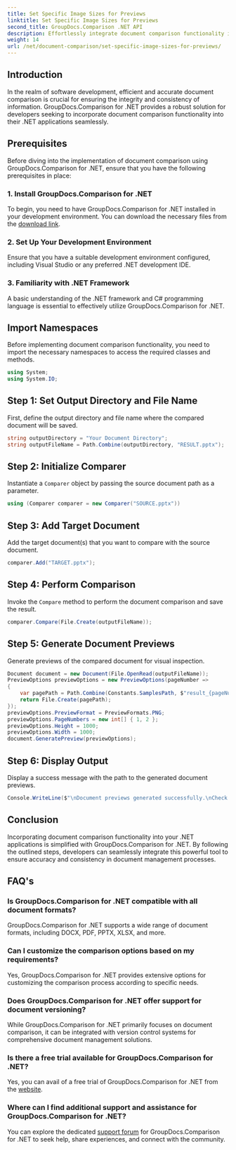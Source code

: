 ```yaml
---
title: Set Specific Image Sizes for Previews
linktitle: Set Specific Image Sizes for Previews
second_title: GroupDocs.Comparison .NET API
description: Effortlessly integrate document comparison functionality into your .NET applications with GroupDocs.Comparison for .NET.
weight: 14
url: /net/document-comparison/set-specific-image-sizes-for-previews/
---
```

## Introduction
In the realm of software development, efficient and accurate document comparison is crucial for ensuring the integrity and consistency of information. GroupDocs.Comparison for .NET provides a robust solution for developers seeking to incorporate document comparison functionality into their .NET applications seamlessly.
## Prerequisites
Before diving into the implementation of document comparison using GroupDocs.Comparison for .NET, ensure that you have the following prerequisites in place:
### 1. Install GroupDocs.Comparison for .NET
To begin, you need to have GroupDocs.Comparison for .NET installed in your development environment. You can download the necessary files from the [download link](https://releases.groupdocs.com/comparison/net/).
### 2. Set Up Your Development Environment
Ensure that you have a suitable development environment configured, including Visual Studio or any preferred .NET development IDE.
### 3. Familiarity with .NET Framework
A basic understanding of the .NET framework and C# programming language is essential to effectively utilize GroupDocs.Comparison for .NET.

## Import Namespaces
Before implementing document comparison functionality, you need to import the necessary namespaces to access the required classes and methods.
```csharp
using System;
using System.IO;
```
## Step 1: Set Output Directory and File Name
First, define the output directory and file name where the compared document will be saved.
```csharp
string outputDirectory = "Your Document Directory";
string outputFileName = Path.Combine(outputDirectory, "RESULT.pptx");
```
## Step 2: Initialize Comparer
Instantiate a `Comparer` object by passing the source document path as a parameter.
```csharp
using (Comparer comparer = new Comparer("SOURCE.pptx"))
```
## Step 3: Add Target Document
Add the target document(s) that you want to compare with the source document.
```csharp
comparer.Add("TARGET.pptx");
```
## Step 4: Perform Comparison
Invoke the `Compare` method to perform the document comparison and save the result.
```csharp
comparer.Compare(File.Create(outputFileName));
```
## Step 5: Generate Document Previews
Generate previews of the compared document for visual inspection.
```csharp
Document document = new Document(File.OpenRead(outputFileName));
PreviewOptions previewOptions = new PreviewOptions(pageNumber =>
{
    var pagePath = Path.Combine(Constants.SamplesPath, $"result_{pageNumber}.png");
    return File.Create(pagePath);
});
previewOptions.PreviewFormat = PreviewFormats.PNG;
previewOptions.PageNumbers = new int[] { 1, 2 };
previewOptions.Height = 1000;
previewOptions.Width = 1000;
document.GeneratePreview(previewOptions);
```
## Step 6: Display Output
Display a success message with the path to the generated document previews.
```csharp
Console.WriteLine($"\nDocument previews generated successfully.\nCheck output in {outputDirectory}.");
```

## Conclusion
Incorporating document comparison functionality into your .NET applications is simplified with GroupDocs.Comparison for .NET. By following the outlined steps, developers can seamlessly integrate this powerful tool to ensure accuracy and consistency in document management processes.
## FAQ's
### Is GroupDocs.Comparison for .NET compatible with all document formats?
GroupDocs.Comparison for .NET supports a wide range of document formats, including DOCX, PDF, PPTX, XLSX, and more.
### Can I customize the comparison options based on my requirements?
Yes, GroupDocs.Comparison for .NET provides extensive options for customizing the comparison process according to specific needs.
### Does GroupDocs.Comparison for .NET offer support for document versioning?
While GroupDocs.Comparison for .NET primarily focuses on document comparison, it can be integrated with version control systems for comprehensive document management solutions.
### Is there a free trial available for GroupDocs.Comparison for .NET?
Yes, you can avail of a free trial of GroupDocs.Comparison for .NET from the [website](https://releases.groupdocs.com/).
### Where can I find additional support and assistance for GroupDocs.Comparison for .NET?
You can explore the dedicated [support forum](https://forum.groupdocs.com/c/comparison/12) for GroupDocs.Comparison for .NET to seek help, share experiences, and connect with the community.
